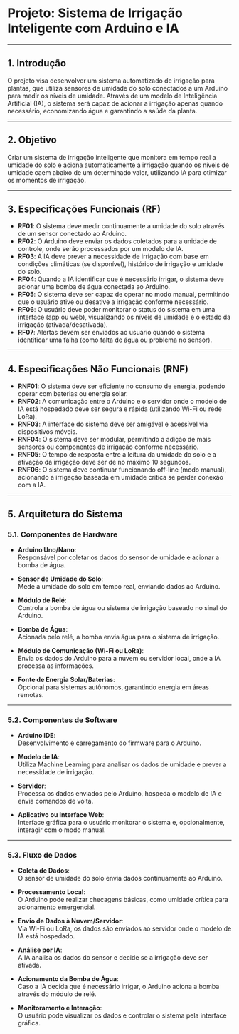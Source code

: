 # Projeto: Sistema de Irrigação Inteligente com Arduino e IA

---

## 1. Introdução
O projeto visa desenvolver um sistema automatizado de irrigação para plantas, que utiliza sensores de umidade do solo conectados a um Arduino para medir os níveis de umidade. Através de um modelo de Inteligência Artificial (IA), o sistema será capaz de acionar a irrigação apenas quando necessário, economizando água e garantindo a saúde da planta.

---

## 2. Objetivo
Criar um sistema de irrigação inteligente que monitora em tempo real a umidade do solo e aciona automaticamente a irrigação quando os níveis de umidade caem abaixo de um determinado valor, utilizando IA para otimizar os momentos de irrigação.

---

## 3. Especificações Funcionais (RF)

- **RF01**: O sistema deve medir continuamente a umidade do solo através de um sensor conectado ao Arduino.
- **RF02**: O Arduino deve enviar os dados coletados para a unidade de controle, onde serão processados por um modelo de IA.
- **RF03**: A IA deve prever a necessidade de irrigação com base em condições climáticas (se disponível), histórico de irrigação e umidade do solo.
- **RF04**: Quando a IA identificar que é necessário irrigar, o sistema deve acionar uma bomba de água conectada ao Arduino.
- **RF05**: O sistema deve ser capaz de operar no modo manual, permitindo que o usuário ative ou desative a irrigação conforme necessário.
- **RF06**: O usuário deve poder monitorar o status do sistema em uma interface (app ou web), visualizando os níveis de umidade e o estado da irrigação (ativada/desativada).
- **RF07**: Alertas devem ser enviados ao usuário quando o sistema identificar uma falha (como falta de água ou problema no sensor).

---

## 4. Especificações Não Funcionais (RNF)

- **RNF01**: O sistema deve ser eficiente no consumo de energia, podendo operar com baterias ou energia solar.
- **RNF02**: A comunicação entre o Arduino e o servidor onde o modelo de IA está hospedado deve ser segura e rápida (utilizando Wi-Fi ou rede LoRa).
- **RNF03**: A interface do sistema deve ser amigável e acessível via dispositivos móveis.
- **RNF04**: O sistema deve ser modular, permitindo a adição de mais sensores ou componentes de irrigação conforme necessário.
- **RNF05**: O tempo de resposta entre a leitura da umidade do solo e a ativação da irrigação deve ser de no máximo 10 segundos.
- **RNF06**: O sistema deve continuar funcionando off-line (modo manual), acionando a irrigação baseada em umidade crítica se perder conexão com a IA.

---

## 5. Arquitetura do Sistema

### 5.1. Componentes de Hardware

- **Arduino Uno/Nano**:  
  Responsável por coletar os dados do sensor de umidade e acionar a bomba de água.

- **Sensor de Umidade do Solo**:  
  Mede a umidade do solo em tempo real, enviando dados ao Arduino.

- **Módulo de Relé**:  
  Controla a bomba de água ou sistema de irrigação baseado no sinal do Arduino.

- **Bomba de Água**:  
  Acionada pelo relé, a bomba envia água para o sistema de irrigação.

- **Módulo de Comunicação (Wi-Fi ou LoRa)**:  
  Envia os dados do Arduino para a nuvem ou servidor local, onde a IA processa as informações.

- **Fonte de Energia Solar/Baterias**:  
  Opcional para sistemas autônomos, garantindo energia em áreas remotas.

---

### 5.2. Componentes de Software

- **Arduino IDE**:  
  Desenvolvimento e carregamento do firmware para o Arduino.

- **Modelo de IA**:  
  Utiliza Machine Learning para analisar os dados de umidade e prever a necessidade de irrigação.

- **Servidor**:  
  Processa os dados enviados pelo Arduino, hospeda o modelo de IA e envia comandos de volta.

- **Aplicativo ou Interface Web**:  
  Interface gráfica para o usuário monitorar o sistema e, opcionalmente, interagir com o modo manual.

---

### 5.3. Fluxo de Dados

- **Coleta de Dados**:  
  O sensor de umidade do solo envia dados continuamente ao Arduino.

- **Processamento Local**:  
  O Arduino pode realizar checagens básicas, como umidade crítica para acionamento emergencial.

- **Envio de Dados à Nuvem/Servidor**:  
  Via Wi-Fi ou LoRa, os dados são enviados ao servidor onde o modelo de IA está hospedado.

- **Análise por IA**:  
  A IA analisa os dados do sensor e decide se a irrigação deve ser ativada.

- **Acionamento da Bomba de Água**:  
  Caso a IA decida que é necessário irrigar, o Arduino aciona a bomba através do módulo de relé.

- **Monitoramento e Interação**:  
  O usuário pode visualizar os dados e controlar o sistema pela interface gráfica.
